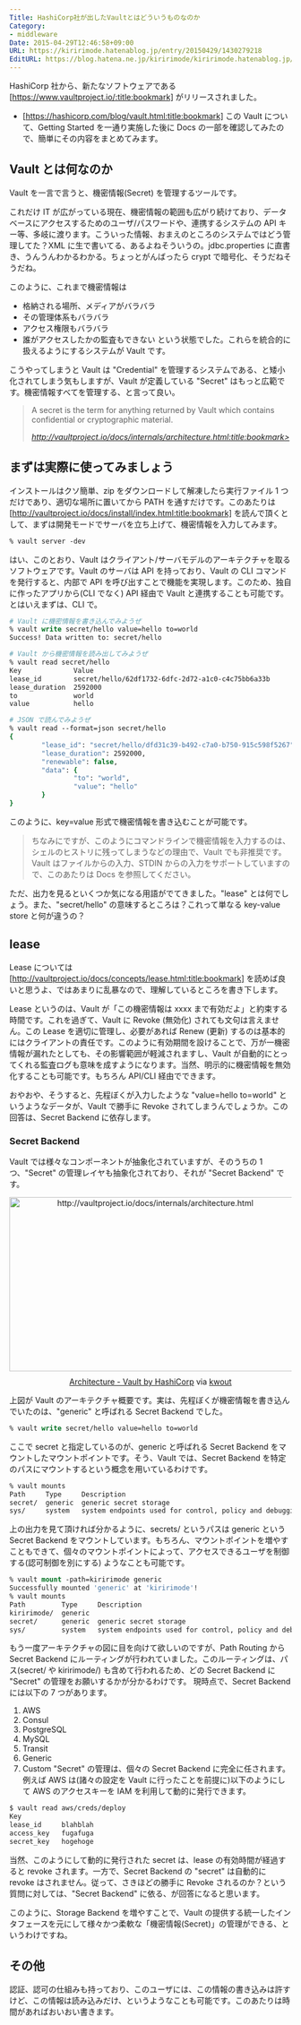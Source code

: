```yaml
---
Title: HashiCorp社が出したVaultとはどういうものなのか
Category:
- middleware
Date: 2015-04-29T12:46:58+09:00
URL: https://kiririmode.hatenablog.jp/entry/20150429/1430279218
EditURL: https://blog.hatena.ne.jp/kiririmode/kiririmode.hatenablog.jp/atom/entry/8454420450092991770
---
```


HashiCorp 社から、新たなソフトウェアである [https://www.vaultproject.io/:title:bookmark] がリリースされました。
- [https://hashicorp.com/blog/vault.html:title:bookmark]
この Vault について、Getting Started を一通り実施した後に Docs の一部を確認してみたので、簡単にその内容をまとめてみます。

## Vault とは何なのか

Vault を一言で言うと、機密情報(Secret) を管理するツールです。

これだけ IT が広がっている現在、機密情報の範囲も広がり続けており、データベースにアクセスするためのユーザ/パスワードや、連携するシステムの API キー等、多岐に渡ります。こういった情報、おまえのところのシステムではどう管理してた？XML に生で書いてる、あるよねそういうの。jdbc.properties に直書き、うんうんわかるわかる。ちょっとがんばったら crypt で暗号化、そうだねそうだね。

このように、これまで機密情報は
- 格納される場所、メディアがバラバラ
- その管理体系もバラバラ
- アクセス権限もバラバラ
- 誰がアクセスしたかの監査もできない
という状態でした。これらを統合的に扱えるようにするシステムが Vault です。

こうやってしまうと Vault は "Credential" を管理するシステムである、と矮小化されてしまう気もしますが、Vault が定義している "Secret" はもっと広範です。機密情報すべてを管理する、と言って良い。
 
> A secret is the term for anything returned by Vault which contains confidential or cryptographic material.
>
> <cite>http://vaultproject.io/docs/internals/architecture.html:title:bookmark></cite>

## まずは実際に使ってみましょう

インストールはクソ簡単、zip をダウンロードして解凍したら実行ファイル 1 つだけであり、適切な場所に置いてから PATH を通すだけです。このあたりは [http://vaultproject.io/docs/install/index.html:title:bookmark] を読んで頂くとして、まずは開発モードでサーバを立ち上げて、機密情報を入力してみます。

```tcsh
% vault server -dev
```

はい、このとおり、Vault はクライアント/サーバモデルのアーキテクチャを取るソフトウェアです。Vault のサーバは API を持っており、Vault の CLI コマンドを発行すると、内部で API を呼び出すことで機能を実現します。このため、独自に作ったアプリから(CLI でなく) API 経由で Vault と連携することも可能です。
とはいえまずは、CLI で。

```tcsh
# Vault に機密情報を書き込んでみようぜ
% vault write secret/hello value=hello to=world
Success! Data written to: secret/hello
```

```tcsh
# Vault から機密情報を読み出してみようぜ
% vault read secret/hello
Key             Value
lease_id        secret/hello/62df1732-6dfc-2d72-a1c0-c4c75bb6a33b
lease_duration  2592000
to              world
value           hello

# JSON で読んでみようぜ
% vault read --format=json secret/hello
{
        "lease_id": "secret/hello/dfd31c39-b492-c7a0-b750-915c598f5267",
        "lease_duration": 2592000,
        "renewable": false,
        "data": {
                "to": "world",
                "value": "hello"
        }
}
```

このように、key=value 形式で機密情報を書き込むことが可能です。

> ちなみにですが、このようにコマンドラインで機密情報を入力するのは、シェルのヒストリに残ってしまうなどの理由で、Vault でも非推奨です。Vault はファイルからの入力、STDIN からの入力をサポートしていますので、このあたりは Docs を参照してください。

ただ、出力を見るといくつか気になる用語がでてきました。"lease" とは何でしょう。また、"secret/hello" の意味するところは？これって単なる key-value store と何が違うの？

## lease

Lease については [http://vaultproject.io/docs/concepts/lease.html:title:bookmark] を読めば良いと思うよ、ではあまりに乱暴なので、理解しているところを書き下します。

Lease というのは、Vault が「この機密情報は xxxx まで有効だよ」と約束する時間です。これを過ぎて、Vault に Revoke (無効化) されても文句は言えません。この Lease を適切に管理し、必要があれば Renew (更新) するのは基本的にはクライアントの責任です。このように有効期間を設けることで、万が一機密情報が漏れたとしても、その影響範囲が軽減されますし、Vault が自動的にとってくれる監査ログも意味を成すようになります。当然、明示的に機密情報を無効化することも可能です。もちろん API/CLI 経由でできます。

おやおや、そうすると、先程ぼくが入力したような "value=hello to=world" というようなデータが、Vault で勝手に Revoke されてしまうんでしょうか。この回答は、Secret Backend に依存します。

### Secret Backend

Vault では様々なコンポーネントが抽象化されていますが、そのうちの 1 つ、"Secret" の管理レイヤも抽象化されており、それが "Secret Backend" です。
<div class="kwout" style="text-align: center;"><a href="http://vaultproject.io/docs/internals/architecture.html"><img src="http://kwout.com/cutout/7/i6/kh/rwd_bor.jpg" alt="http://vaultproject.io/docs/internals/architecture.html" title="Architecture - Vault by HashiCorp" width="505" height="311" style="border: none;" /></a><p style="margin-top: 10px; text-align: center;"><a href="http://vaultproject.io/docs/internals/architecture.html">Architecture - Vault by HashiCorp</a> via <a href="http://kwout.com/quote/7i6khrwd">kwout</a></p></div>
上図が Vault のアーキテクチャ概要です。実は、先程ぼくが機密情報を書き込んでいたのは、"generic" と呼ばれる Secret Backend でした。


```tcsh
% vault write secret/hello value=hello to=world
```

ここで secret と指定しているのが、generic と呼ばれる Secret Backend をマウントしたマウントポイントです。そう、Vault では、Secret Backend を特定のパスにマウントするという概念を用いているわけです。

```tcsh
% vault mounts
Path     Type     Description
secret/  generic  generic secret storage
sys/     system   system endpoints used for control, policy and debugging
```

上の出力を見て頂ければ分かるように、secrets/ というパスは generic という Secret Backend をマウントしています。もちろん、マウントポイントを増やすこともできて、個々のマウントポイントによって、アクセスできるユーザを制御する(認可制御を別にする) ようなことも可能です。

```tcsh
% vault mount -path=kiririmode generic
Successfully mounted 'generic' at 'kiririmode'!
% vault mounts
Path         Type     Description
kiririmode/  generic
secret/      generic  generic secret storage
sys/         system   system endpoints used for control, policy and debugging
```

もう一度アーキテクチャの図に目を向けて欲しいのですが、Path Routing から Secret Backend にルーティングが行われていました。このルーティングは、パス(secret/ や kiririmode/) も含めて行われるため、どの Secret Backend に "Secret" の管理をお願いするかが分かるわけです。
現時点で、Secret Backend には以下の 7 つがあります。
1. AWS
1. Consul
1. PostgreSQL
1. MySQL
1. Transit
1. Generic
1. Custom
"Secret" の管理は、個々の Secret Backend に完全に任されます。例えば AWS は(諸々の設定を Vault に行ったことを前提に)以下のようにして AWS のアクセスキーを IAM を利用して動的に発行できます。

```tcsh
$ vault read aws/creds/deploy
Key
lease_id     blahblah
access_key   fugafuga
secret_key   hogehoge
```

当然、このようにして動的に発行された secret は、lease の有効時間が経過すると revoke されます。一方で、Secret Backend の "secret" は自動的に revoke はされません。従って、さきほどの勝手に Revoke されるのか？という質問に対しては、"Secret Backend" に依る、が回答になると思います。

このように、Storage Backend を増やすことで、Vault の提供する統一したインタフェースを元にして様々かつ柔軟な「機密情報(Secret)」の管理ができる、というわけですね。

## その他

認証、認可の仕組みも持っており、このユーザには、この情報の書き込みは許すけど、この情報は読み込みだけ、というようなことも可能です。このあたりは時間があればおいおい書きます。
